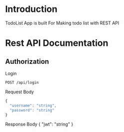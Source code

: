# Introduction

TodoList App is built For Making todo list with REST API

# Rest API Documentation

## Authorization
Login
```http
POST /api/login
```
Request Body
```javascript
{
  "username": "string",
  "password": "string"
}
```
Response Body
{
  "jwt": "string"
}

